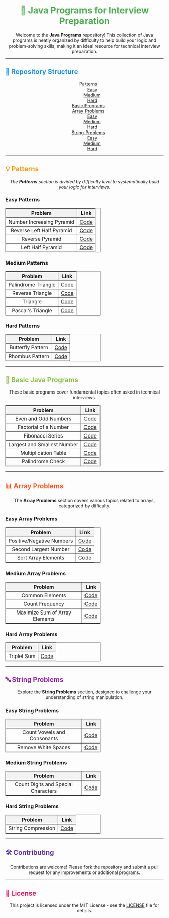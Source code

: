 <h1 align="center" style="color: #4CAF50;">🚀 Java Programs for Interview Preparation</h1>

<p align="center">
  Welcome to the <strong>Java Programs</strong> repository! This collection of Java programs is neatly organized by difficulty to help build your logic and problem-solving skills, making it an ideal resource for technical interview preparation.
</p>

---

<h2 style="color: #2196F3;">📂 Repository Structure</h2>

<ul style="list-style-type: none; text-align: center;">
  <li><a href="#patterns">Patterns</a>
    <ul style="list-style-type: none;">
      <li><a href="#easy-patterns">Easy</a></li>
      <li><a href="#medium-patterns">Medium</a></li>
      <li><a href="#hard-patterns">Hard</a></li>
    </ul>
  </li>
  <li><a href="#basic-programs">Basic Programs</a></li>
  <li><a href="#array-problems">Array Problems</a>
    <ul style="list-style-type: none;">
      <li><a href="#easy-array-problems">Easy</a></li>
      <li><a href="#medium-array-problems">Medium</a></li>
      <li><a href="#hard-array-problems">Hard</a></li>
    </ul>
  </li>
  <li><a href="#string-problems">String Problems</a>
    <ul style="list-style-type: none;">
      <li><a href="#easy-string-problems">Easy</a></li>
      <li><a href="#medium-string-problems">Medium</a></li>
      <li><a href="#hard-string-problems">Hard</a></li>
    </ul>
  </li>
</ul>

---

<h2 style="color: #FF9800;">💡 Patterns</h2>

<p align="center" style="font-style: italic;">The <strong>Patterns</strong> section is divided by difficulty level to systematically build your logic for interviews.</p>

<h3 id="easy-patterns">Easy Patterns</h3>
<table align="center" border="1" style="border-collapse: collapse; text-align: center; width: 60%;">
  <thead style="background-color: #f2f2f2;">
    <tr>
      <th>Problem</th>
      <th>Link</th>
    </tr>
  </thead>
  <tbody>
    <tr>
      <td>Number Increasing Pyramid</td>
      <td><a href="https://github.com/PERUGUADITHYA/JavaPrograms/blob/main/Patterns/Easy/NumberIncreasingPyramid.java">Code</a></td>
    </tr>
    <tr>
      <td>Reverse Left Half Pyramid</td>
      <td><a href="https://github.com/PERUGUADITHYA/JavaPrograms/blob/main/Patterns/Easy/ReverseLeftHalfPyramid.java">Code</a></td>
    </tr>
    <tr>
      <td>Reverse Pyramid</td>
      <td><a href="https://github.com/PERUGUADITHYA/JavaPrograms/blob/main/Patterns/Easy/ReversePyramid.java">Code</a></td>
    </tr>
    <tr>
      <td>Left Half Pyramid</td>
      <td><a href="https://github.com/PERUGUADITHYA/JavaPrograms/blob/main/Patterns/Easy/leftHalfPyramid.java">Code</a></td>
    </tr>
  </tbody>
</table>

<h3 id="medium-patterns">Medium Patterns</h3>
<table align="center" border="1" style="border-collapse: collapse; text-align: center; width: 60%;">
  <thead style="background-color: #f2f2f2;">
    <tr>
      <th>Problem</th>
      <th>Link</th>
    </tr>
  </thead>
  <tbody>
    <tr>
      <td>Palindrome Triangle</td>
      <td><a href="https://github.com/PERUGUADITHYA/JavaPrograms/blob/main/Patterns/Medium/PalindromeTriangle.java">Code</a></td>
    </tr>
    <tr>
      <td>Reverse Triangle</td>
      <td><a href="https://github.com/PERUGUADITHYA/JavaPrograms/blob/main/Patterns/Medium/ReverseTriangle.java">Code</a></td>
    </tr>
    <tr>
      <td>Triangle</td>
      <td><a href="https://github.com/PERUGUADITHYA/JavaPrograms/blob/main/Patterns/Medium/Triangle.java">Code</a></td>
    </tr>
    <tr>
      <td>Pascal's Triangle</td>
      <td><a href="https://github.com/PERUGUADITHYA/JavaPrograms/blob/main/Patterns/Medium/pascalsTraingle.java">Code</a></td>
    </tr>
  </tbody>
</table>

<h3 id="hard-patterns">Hard Patterns</h3>
<table align="center" border="1" style="border-collapse: collapse; text-align: center; width: 60%;">
  <thead style="background-color: #f2f2f2;">
    <tr>
      <th>Problem</th>
      <th>Link</th>
    </tr>
  </thead>
  <tbody>
    <tr>
      <td>Butterfly Pattern</td>
      <td><a href="https://github.com/PERUGUADITHYA/JavaPrograms/blob/main/Patterns/Hard/ButterflyPattern.java">Code</a></td>
    </tr>
    <tr>
      <td>Rhombus Pattern</td>
      <td><a href="https://github.com/PERUGUADITHYA/JavaPrograms/blob/main/Patterns/Hard/Rhombus.java">Code</a></td>
    </tr>
  </tbody>
</table>

---

<h2 id="basic-programs" style="color: #8BC34A;">📝 Basic Java Programs</h2>

<p align="center">These basic programs cover fundamental topics often asked in technical interviews.</p>

<table align="center" border="1" style="border-collapse: collapse; text-align: center; width: 60%;">
  <thead style="background-color: #f2f2f2;">
    <tr>
      <th>Problem</th>
      <th>Link</th>
    </tr>
  </thead>
  <tbody>
    <tr>
      <td>Even and Odd Numbers</td>
      <td><a href="https://github.com/PERUGUADITHYA/JavaPrograms/blob/main/Basic%20Java%20Programs/EvenAndOdd.java">Code</a></td>
    </tr>
    <tr>
      <td>Factorial of a Number</td>
      <td><a href="https://github.com/PERUGUADITHYA/JavaPrograms/blob/main/Basic%20Java%20Programs/FactorialNumber.java">Code</a></td>
    </tr>
    <tr>
      <td>Fibonacci Series</td>
      <td><a href="https://github.com/PERUGUADITHYA/JavaPrograms/blob/main/Basic%20Java%20Programs/FibonacciSeries.java">Code</a></td>
    </tr>
    <tr>
      <td>Largest and Smallest Number</td>
      <td><a href="https://github.com/PERUGUADITHYA/JavaPrograms/blob/main/Basic%20Java%20Programs/LargestAndSmallestNumber.java">Code</a></td>
    </tr>
    <tr>
      <td>Multiplication Table</td>
      <td><a href="https://github.com/PERUGUADITHYA/JavaPrograms/blob/main/Basic%20Java%20Programs/MultiplicationTable.java">Code</a></td>
    </tr>
    <tr>
      <td>Palindrome Check</td>
      <td><a href="https://github.com/PERUGUADITHYA/JavaPrograms/blob/main/Basic%20Java%20Programs/Palindrome.java">Code</a></td>
    </tr>
  </tbody>
</table>

---

<h2 id="array-problems" style="color: #FF5722;">📊 Array Problems</h2>

<p align="center">The <strong>Array Problems</strong> section covers various topics related to arrays, categorized by difficulty.</p>

<h3 id="easy-array-problems">Easy Array Problems</h3>
<table align="center" border="1" style="border-collapse: collapse; text-align: center; width: 60%;">
  <thead style="background-color: #f2f2f2;">
    <tr>
      <th>Problem</th>
      <th>Link</th>
    </tr>
  </thead>
  <tbody>
    <tr>
      <td>Positive/Negative Numbers</td>
      <td><a href="https://github.com/PERUGUADITHYA/JavaPrograms/blob/main/Arrays/Easy/PositiveNegativeNumber.java">Code</a></td>
    </tr>
    <tr>
      <td>Second Largest Number</td>
      <td><a href="https://github.com/PERUGUADITHYA/JavaPrograms/blob/main/Arrays/Easy/SecondLargestNumber.java">Code</a></td>
    </tr>
    <tr>
      <td>Sort Array Elements</td>
      <td><a href="https://github.com/PERUGUADITHYA/JavaPrograms/blob/main/Arrays/Easy/SortArrayElements.java">Code</a></td>
    </tr>
  </tbody>
</table>

<h3 id="medium-array-problems">Medium Array Problems</h3>
<table align="center" border="1" style="border-collapse: collapse; text-align: center; width: 60%;">
  <thead style="background-color: #f2f2f2;">
    <tr>
      <th>Problem</th>
      <th>Link</th>
    </tr>
  </thead>
  <tbody>
    <tr>
      <td>Common Elements</td>
      <td><a href="https://github.com/PERUGUADITHYA/JavaPrograms/blob/main/Arrays/Medium/CommonElements.java">Code</a></td>
    </tr>
    <tr>
      <td>Count Frequency</td>
      <td><a href="https://github.com/PERUGUADITHYA/JavaPrograms/blob/main/Arrays/Medium/CountFrequency.java">Code</a></td>
    </tr>
    <tr>
      <td>Maximize Sum of Array Elements</td>
      <td><a href="https://github.com/PERUGUADITHYA/JavaPrograms/blob/main/Arrays/Medium/MaximizeSumOfArrayElements.java">Code</a></td>
    </tr>
  </tbody>
</table>

<h3 id="hard-array-problems">Hard Array Problems</h3>
<table align="center" border="1" style="border-collapse: collapse; text-align: center; width: 60%;">
  <thead style="background-color: #f2f2f2;">
    <tr>
      <th>Problem</th>
      <th>Link</th>
    </tr>
  </thead>
  <tbody>
    <tr>
      <td>Triplet Sum</td>
      <td><a href="https://github.com/PERUGUADITHYA/JavaPrograms/blob/main/Arrays/Hard/TripletSum.java">Code</a></td>
    </tr>
  </tbody>
</table>

---

<h2 id="string-problems" style="color: #9C27B0;">🔤 String Problems</h2>

<p align="center">Explore the <strong>String Problems</strong> section, designed to challenge your understanding of string manipulation.</p>

<h3 id="easy-string-problems">Easy String Problems</h3>
<table align="center" border="1" style="border-collapse: collapse; text-align: center; width: 60%;">
  <thead style="background-color: #f2f2f2;">
    <tr>
      <th>Problem</th>
      <th>Link</th>
    </tr>
  </thead>
  <tbody>
    <tr>
      <td>Count Vowels and Consonants</td>
      <td><a href="https://github.com/PERUGUADITHYA/JavaPrograms/blob/main/Strings/Easy/CountVowelsAndConsonants.java">Code</a></td>
    </tr>
    <tr>
      <td>Remove White Spaces</td>
      <td><a href="https://github.com/PERUGUADITHYA/JavaPrograms/blob/main/Strings/Easy/RemoveWhiteSpaces.java">Code</a></td>
    </tr>
  </tbody>
</table>

<h3 id="medium-string-problems">Medium String Problems</h3>
<table align="center" border="1" style="border-collapse: collapse; text-align: center; width: 60%;">
  <thead style="background-color: #f2f2f2;">
    <tr>
      <th>Problem</th>
      <th>Link</th>
    </tr>
  </thead>
  <tbody>
    <tr>
      <td>Count Digits and Special Characters</td>
      <td><a href="https://github.com/PERUGUADITHYA/JavaPrograms/blob/main/Strings/Medium/CountDigitsAndSpecialCharacters.java">Code</a></td>
    </tr>
  </tbody>
</table>

<h3 id="hard-string-problems">Hard String Problems</h3>
<table align="center" border="1" style="border-collapse: collapse; text-align: center; width: 60%;">
  <thead style="background-color: #f2f2f2;">
    <tr>
      <th>Problem</th>
      <th>Link</th>
    </tr>
  </thead>
  <tbody>
    <tr>
      <td>String Compression</td>
      <td><a href="https://github.com/PERUGUADITHYA/JavaPrograms/blob/main/Strings/Hard/StringCompression.java">Code</a></td>
    </tr>
  </tbody>
</table>

---

<h2 style="color: #673AB7;">🛠️ Contributing</h2>

<p align="center">
  Contributions are welcome! Please fork the repository and submit a pull request for any improvements or additional programs.
</p>

---

<h2 style="color: #E91E63;">📄 License</h2>

<p align="center">
  This project is licensed under the MIT License - see the <a href="LICENSE">LICENSE</a> file for details.
</p>
